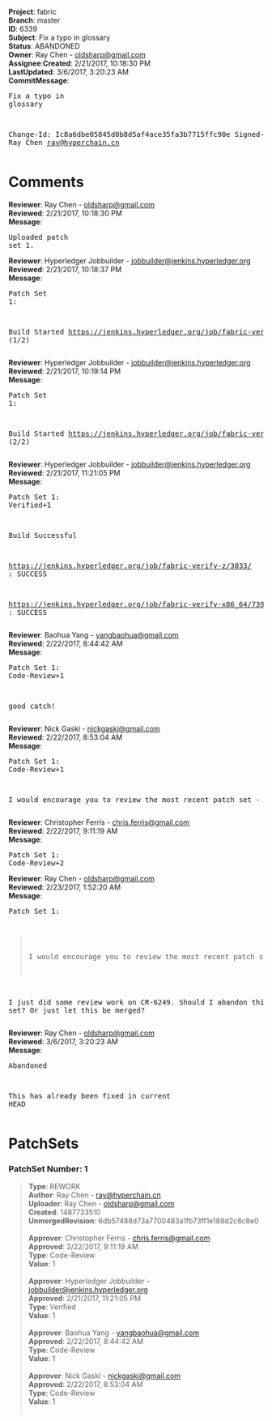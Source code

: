 <strong>Project</strong>: fabric</br><strong>Branch</strong>: master<br><strong>ID</strong>: 6339<br><strong>Subject</strong>: Fix a typo in glossary<br><strong>Status</strong>: ABANDONED<br><strong>Owner</strong>: Ray Chen - oldsharp@gmail.com<br><strong>Assignee</strong>:<strong>Created</strong>: 2/21/2017, 10:18:30 PM<br><strong>LastUpdated</strong>: 3/6/2017, 3:20:23 AM<br><strong>CommitMessage</strong>:<br><pre>Fix a typo in glossary

Change-Id: Ic8a6dbe05845d0b8d5af4ace35fa3b7715ffc90e
Signed-off-by: Ray Chen <ray@hyperchain.cn>
</pre><h1>Comments</h1><strong>Reviewer</strong>: Ray Chen - oldsharp@gmail.com<br><strong>Reviewed</strong>: 2/21/2017, 10:18:30 PM<br><strong>Message</strong>: <pre>Uploaded patch set 1.</pre><strong>Reviewer</strong>: Hyperledger Jobbuilder - jobbuilder@jenkins.hyperledger.org<br><strong>Reviewed</strong>: 2/21/2017, 10:18:37 PM<br><strong>Message</strong>: <pre>Patch Set 1:

Build Started https://jenkins.hyperledger.org/job/fabric-verify-z/3033/ (1/2)</pre><strong>Reviewer</strong>: Hyperledger Jobbuilder - jobbuilder@jenkins.hyperledger.org<br><strong>Reviewed</strong>: 2/21/2017, 10:19:14 PM<br><strong>Message</strong>: <pre>Patch Set 1:

Build Started https://jenkins.hyperledger.org/job/fabric-verify-x86_64/7397/ (2/2)</pre><strong>Reviewer</strong>: Hyperledger Jobbuilder - jobbuilder@jenkins.hyperledger.org<br><strong>Reviewed</strong>: 2/21/2017, 11:21:05 PM<br><strong>Message</strong>: <pre>Patch Set 1: Verified+1

Build Successful 

https://jenkins.hyperledger.org/job/fabric-verify-z/3033/ : SUCCESS

https://jenkins.hyperledger.org/job/fabric-verify-x86_64/7397/ : SUCCESS</pre><strong>Reviewer</strong>: Baohua Yang - yangbaohua@gmail.com<br><strong>Reviewed</strong>: 2/22/2017, 8:44:42 AM<br><strong>Message</strong>: <pre>Patch Set 1: Code-Review+1

good catch!</pre><strong>Reviewer</strong>: Nick Gaski - nickgaski@gmail.com<br><strong>Reviewed</strong>: 2/22/2017, 8:53:04 AM<br><strong>Message</strong>: <pre>Patch Set 1: Code-Review+1

I would encourage you to review the most recent patch set - https://gerrit.hyperledger.org/r/#/c/6249/</pre><strong>Reviewer</strong>: Christopher Ferris - chris.ferris@gmail.com<br><strong>Reviewed</strong>: 2/22/2017, 9:11:19 AM<br><strong>Message</strong>: <pre>Patch Set 1: Code-Review+2</pre><strong>Reviewer</strong>: Ray Chen - oldsharp@gmail.com<br><strong>Reviewed</strong>: 2/23/2017, 1:52:20 AM<br><strong>Message</strong>: <pre>Patch Set 1:

> I would encourage you to review the most recent patch set -
 > https://gerrit.hyperledger.org/r/#/c/6249/

I just did some review work on CR-6249.
Should I abandon this patch set?  Or just let this be merged?</pre><strong>Reviewer</strong>: Ray Chen - oldsharp@gmail.com<br><strong>Reviewed</strong>: 3/6/2017, 3:20:23 AM<br><strong>Message</strong>: <pre>Abandoned

This has already been fixed in current HEAD</pre><h1>PatchSets</h1><h3>PatchSet Number: 1</h3><blockquote><strong>Type</strong>: REWORK<br><strong>Author</strong>: Ray Chen - ray@hyperchain.cn<br><strong>Uploader</strong>: Ray Chen - oldsharp@gmail.com<br><strong>Created</strong>: 1487733510<br><strong>UnmergedRevision</strong>: 6db57488d73a7700483a1fb73ff1e188d2c8c8e0<br><br><strong>Approver</strong>: Christopher Ferris - chris.ferris@gmail.com<br><strong>Approved</strong>: 2/22/2017, 9:11:19 AM<br><strong>Type</strong>: Code-Review<br><strong>Value</strong>: 1<br><br><strong>Approver</strong>: Hyperledger Jobbuilder - jobbuilder@jenkins.hyperledger.org<br><strong>Approved</strong>: 2/21/2017, 11:21:05 PM<br><strong>Type</strong>: Verified<br><strong>Value</strong>: 1<br><br><strong>Approver</strong>: Baohua Yang - yangbaohua@gmail.com<br><strong>Approved</strong>: 2/22/2017, 8:44:42 AM<br><strong>Type</strong>: Code-Review<br><strong>Value</strong>: 1<br><br><strong>Approver</strong>: Nick Gaski - nickgaski@gmail.com<br><strong>Approved</strong>: 2/22/2017, 8:53:04 AM<br><strong>Type</strong>: Code-Review<br><strong>Value</strong>: 1<br><br></blockquote>